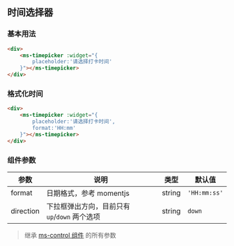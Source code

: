 ## 时间选择器

### 基本用法

```html
<div>
    <ms-timepicker :widget="{
        placeholder:'请选择打卡时间'
    }"></ms-timepicker>
</div>
```

### 格式化时间

```html
<div>
    <ms-timepicker :widget="{
        placeholder:'请选择打卡时间',
        format:'HH:mm'
    }"></ms-timepicker>
</div>
```

### 组件参数

| 参数 | 说明 | 类型 | 默认值 |
|-----|-----|-----|-----|
| format | 日期格式，参考 momentjs | string | `'HH:mm:ss'` |
| direction | 下拉框弹出方向，目前只有 `up`/`down` 两个选项 | string | `down` |

> 继承 [ms-control 组件](#!/form-control) 的所有参数